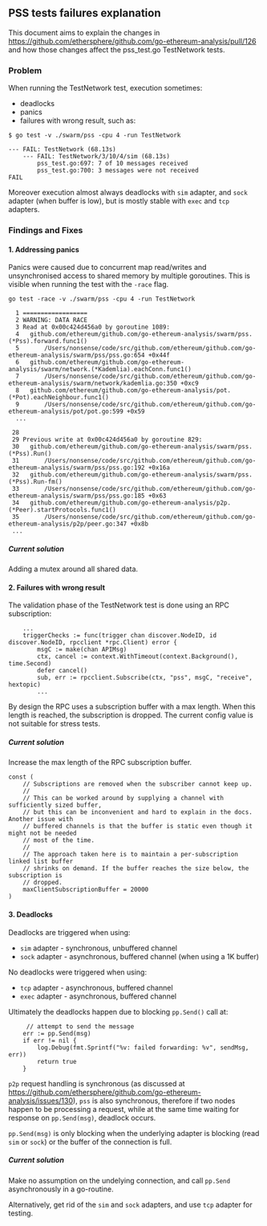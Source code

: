 ## PSS tests failures explanation

This document aims to explain the changes in https://github.com/ethersphere/github.com/go-ethereum-analysis/pull/126 and how those changes affect the pss_test.go TestNetwork tests.

### Problem

When running the TestNetwork test, execution sometimes:

* deadlocks
* panics
* failures with wrong result, such as:

```
$ go test -v ./swarm/pss -cpu 4 -run TestNetwork
```

```
--- FAIL: TestNetwork (68.13s)
    --- FAIL: TestNetwork/3/10/4/sim (68.13s)
        pss_test.go:697: 7 of 10 messages received
        pss_test.go:700: 3 messages were not received
FAIL
```

Moreover execution almost always deadlocks with `sim` adapter, and `sock` adapter (when buffer is low), but is mostly stable with `exec` and `tcp` adapters.

### Findings and Fixes

#### 1. Addressing panics

Panics were caused due to concurrent map read/writes and unsynchronised access to shared memory by multiple goroutines. This is visible when running the test with the `-race` flag.

```
go test -race -v ./swarm/pss -cpu 4 -run TestNetwork

  1 ==================
  2 WARNING: DATA RACE
  3 Read at 0x00c424d456a0 by goroutine 1089:
  4   github.com/ethereum/github.com/go-ethereum-analysis/swarm/pss.(*Pss).forward.func1()
  5       /Users/nonsense/code/src/github.com/ethereum/github.com/go-ethereum-analysis/swarm/pss/pss.go:654 +0x44f
  6   github.com/ethereum/github.com/go-ethereum-analysis/swarm/network.(*Kademlia).eachConn.func1()
  7       /Users/nonsense/code/src/github.com/ethereum/github.com/go-ethereum-analysis/swarm/network/kademlia.go:350 +0xc9
  8   github.com/ethereum/github.com/go-ethereum-analysis/pot.(*Pot).eachNeighbour.func1()
  9       /Users/nonsense/code/src/github.com/ethereum/github.com/go-ethereum-analysis/pot/pot.go:599 +0x59
  ...

 28
 29 Previous write at 0x00c424d456a0 by goroutine 829:
 30   github.com/ethereum/github.com/go-ethereum-analysis/swarm/pss.(*Pss).Run()
 31       /Users/nonsense/code/src/github.com/ethereum/github.com/go-ethereum-analysis/swarm/pss/pss.go:192 +0x16a
 32   github.com/ethereum/github.com/go-ethereum-analysis/swarm/pss.(*Pss).Run-fm()
 33       /Users/nonsense/code/src/github.com/ethereum/github.com/go-ethereum-analysis/swarm/pss/pss.go:185 +0x63
 34   github.com/ethereum/github.com/go-ethereum-analysis/p2p.(*Peer).startProtocols.func1()
 35       /Users/nonsense/code/src/github.com/ethereum/github.com/go-ethereum-analysis/p2p/peer.go:347 +0x8b
 ...
```

##### Current solution

Adding a mutex around all shared data.

#### 2. Failures with wrong result

The validation phase of the TestNetwork test is done using an RPC subscription:

```
    ...
	triggerChecks := func(trigger chan discover.NodeID, id discover.NodeID, rpcclient *rpc.Client) error {
		msgC := make(chan APIMsg)
		ctx, cancel := context.WithTimeout(context.Background(), time.Second)
		defer cancel()
		sub, err := rpcclient.Subscribe(ctx, "pss", msgC, "receive", hextopic)
		...
```

By design the RPC uses a subscription buffer with a max length. When this length is reached, the subscription is dropped. The current config value is not suitable for stress tests.

##### Current solution

Increase the max length of the RPC subscription buffer.

```
const (
	// Subscriptions are removed when the subscriber cannot keep up.
	//
	// This can be worked around by supplying a channel with sufficiently sized buffer,
	// but this can be inconvenient and hard to explain in the docs. Another issue with
	// buffered channels is that the buffer is static even though it might not be needed
	// most of the time.
	//
	// The approach taken here is to maintain a per-subscription linked list buffer
	// shrinks on demand. If the buffer reaches the size below, the subscription is
	// dropped.
	maxClientSubscriptionBuffer = 20000
)
```

#### 3. Deadlocks

Deadlocks are triggered when using:
* `sim` adapter - synchronous, unbuffered channel
* `sock` adapter - asynchronous, buffered channel (when using a 1K buffer)

No deadlocks were triggered when using:
* `tcp` adapter - asynchronous, buffered channel
* `exec` adapter - asynchronous, buffered channel

Ultimately the deadlocks happen due to blocking `pp.Send()` call at:

 		 // attempt to send the message
  		err := pp.Send(msg)
  		if err != nil {
  			log.Debug(fmt.Sprintf("%v: failed forwarding: %v", sendMsg, err))
  			return true
  		}

 `p2p` request handling is synchronous (as discussed at https://github.com/ethersphere/github.com/go-ethereum-analysis/issues/130), `pss` is also synchronous, therefore if two nodes happen to be processing a request, while at the same time waiting for response on `pp.Send(msg)`, deadlock occurs.
 
 `pp.Send(msg)` is only blocking when the underlying adapter is blocking (read `sim` or `sock`) or the buffer of the connection is full.
 
##### Current solution

Make no assumption on the undelying connection, and call `pp.Send` asynchronously in a go-routine.

Alternatively, get rid of the `sim` and `sock` adapters, and use `tcp` adapter for testing.
